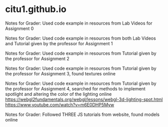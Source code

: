 # citu1.github.io
Notes for Grader: Used code example in resources from Lab Videos for Assignment 0

Notes for Grader: Used code example in resources from both Lab Videos and Tutorial given by the professor for Assignment 1

Notes for Grader: Used code example in resources from Tutorial given by the professor for Assignment 2 

Notes for Grader: Used code example in resources from Tutorial given by the professor for Assignment 3, found textures online 

Notes for Grader: Used code example in resources from Tutorial given by the professor for Assignment 4, searched for methods to  implement spotlight and altering the color of the lighting online 
https://webgl2fundamentals.org/webgl/lessons/webgl-3d-lighting-spot.html
https://www.youtube.com/watch?v=m6E0DHP5Myw

Notes for Grader: Followed THREE JS tutorials from website, found models online